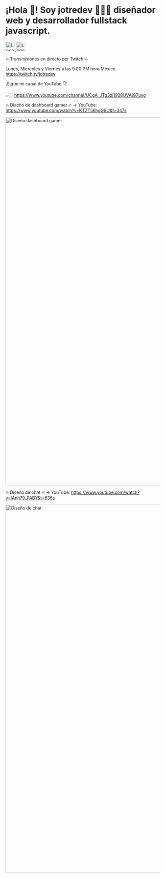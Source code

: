 <h1>¡Hola 👋! Soy jotredev 👨🏻‍💻
diseñador web y desarrollador fullstack javascript.</h1>

<a href="https://twitch.tv/jotredev" target="_blank">
  <img width="30" alt="Logo Twitch" src="https://user-images.githubusercontent.com/50961956/194416681-2d005e54-2ef5-41a4-97a5-71f6ef629ab1.png">
</a>
<a href="https://www.youtube.com/channel/UCgA_JTg3zj1928UVAiG7uyg" target="_blank">
  <img width="30" alt="Logo YouTube" src="https://user-images.githubusercontent.com/50961956/194417465-e9b9ee4b-06af-457d-acfd-b83d8fa9da27.png">
</a>

🔥 Transmisiónes en directo por Twitch 🔥

Lunes, Miercoles y Viernes a las 9:00 PM hora México.
https://twitch.tv/jotredev

¡Sigue mi canal de YouTube 👇!

👉🏼 https://www.youtube.com/channel/UCgA_JTg3zj1928UVAiG7uyg

🔥 Diseño de dashboard gamer 🔥 -> YouTube: https://www.youtube.com/watch?v=KTZT56hgG9U&t=347s

<a href="https://www.youtube.com/watch?v=KTZT56hgG9U&t=347s" target="_blank">
<img width="1200" alt="Diseño dashboard gamer" src="https://user-images.githubusercontent.com/50961956/194414107-3cb16b73-cae8-4d0c-8548-bc7142ac9e1b.png">
</a>

🔥 Diseño de chat 🔥 -> YouTube: https://www.youtube.com/watch?v=IAnh79_PABY&t=636s

<a href="https://www.youtube.com/watch?v=IAnh79_PABY&t=636s" target="_blank">
<img width="1200" alt="Diseño de chat" src="https://user-images.githubusercontent.com/50961956/194415124-8fdc3a0c-c315-4bcf-b7ce-b04a145159a2.png">
</a>
